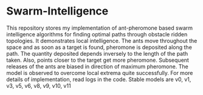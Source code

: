 # Swarm-Intelligence
This repository stores my implementation of ant-pheromone based swarm intelligence algorithms for finding optimal paths through obstacle ridden topologies. It
demonstrates local intelligence. The ants move throughout the space and as soon as a target is found, pheromone is deposited along the path. The quantity deposited 
depends inversely to the length of the path taken. Also, points closer to the target get more pheromone. Subsequent releases of the ants are biased in direction
of maximum pheromone. The model is observed to overcome local extrema quite successfully.
For more details of implementation, read logs in the code.
Stable models are v0, v1, v3, v5, v6, v8, v9, v10, v11
